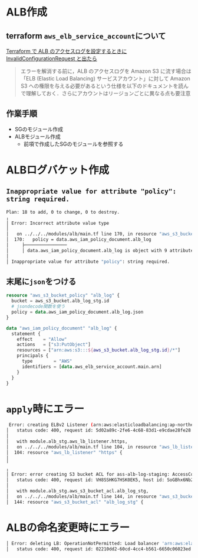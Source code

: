 # ALB作成

## terraform `aws_elb_service_account`について
[Terraform で ALB のアクセスログを設定するときに InvalidConfigurationRequest と出たら](https://kakakakakku.hatenablog.com/entry/2023/06/05/221205)

> エラーを解消する前に，ALB のアクセスログを Amazon S3 に流す場合は「ELB (Elastic Load Balancing) サービスアカウント」に対して Amazon S3 への権限を与える必要があるという仕様を以下のドキュメントを読んで理解しておく．さらにアカウントはリージョンごとに異なる点も要注意

 ## 作業手順

 - SGのモジュール作成
 - ALBモジュール作成
   - 前項で作成したSGのモジュールを参照する
  
 # ALBログバケット作成

 ## `Inappropriate value for attribute "policy": string required.`
 ```bash
Plan: 18 to add, 0 to change, 0 to destroy.
╷
│ Error: Incorrect attribute value type
│
│   on ../../../modules/alb/main.tf line 170, in resource "aws_s3_bucket_policy" "alb_log":
│  170:   policy = data.aws_iam_policy_document.alb_log
│     ├────────────────
│     │ data.aws_iam_policy_document.alb_log is object with 9 attributes
│
│ Inappropriate value for attribute "policy": string required.
```

## 末尾に`json`をつける
```terraform
resource "aws_s3_bucket_policy" "alb_log" {
  bucket = aws_s3_bucket.alb_log_stg.id
  # jsondecode関数を使う
  policy = data.aws_iam_policy_document.alb_log.json
}

data "aws_iam_policy_document" "alb_log" {
  statement {
    effect    = "Allow"
    actions   = ["s3:PutObject"]
    resources = ["arn:aws:s3:::${aws_s3_bucket.alb_log_stg.id}/*"]
    principals {
      type        = "AWS"
      identifiers = [data.aws_elb_service_account.main.arn]
    }
  }
}
```

# `apply`時にエラー
```bash
 Error: creating ELBv2 Listener (arn:aws:elasticloadbalancing:ap-northeast-1:730335441282:loadbalancer/app/ass/7328d7b38fe00851): ValidationError: A certificate must be specified for HTTPS listeners
│ 	status code: 400, request id: 5d02a89c-2fe6-4c68-83d1-e9cdae28fe28
│
│   with module.alb_stg.aws_lb_listener.https,
│   on ../../../modules/alb/main.tf line 104, in resource "aws_lb_listener" "https":
│  104: resource "aws_lb_listener" "https" {
│
╵
╷
│ Error: error creating S3 bucket ACL for ass-alb-log-staging: AccessControlListNotSupported: The bucket does not allow ACLs
│ 	status code: 400, request id: VH8SSHKG7HSK0EK5, host id: SoGBhx6Nb2vG4TbxUc9K5wns8dVSyk6N5zLNuHhGMtQVMd5uXrebfMlow9VsCmB69iZRdWCTa8mOVDFB0pgQ+w==
│
│   with module.alb_stg.aws_s3_bucket_acl.alb_log_stg,
│   on ../../../modules/alb/main.tf line 144, in resource "aws_s3_bucket_acl" "alb_log_stg":
│  144: resource "aws_s3_bucket_acl" "alb_log_stg" {
```

# ALBの命名変更時にエラー
```bash
│ Error: deleting LB: OperationNotPermitted: Load balancer 'arn:aws:elasticloadbalancing:ap-northeast-1:730335441282:loadbalancer/app/ass/7328d7b38fe00851' cannot be deleted because deletion protection is enabled
│ 	status code: 400, request id: 02210dd2-60cd-4cc4-b561-6650c06023ed
```

